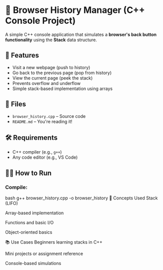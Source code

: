 # 🧭 Browser History Manager (C++ Console Project)

A simple C++ console application that simulates a **browser's back button functionality** using the **Stack** data structure.

## 🚀 Features

- Visit a new webpage (push to history)
- Go back to the previous page (pop from history)
- View the current page (peek the stack)
- Prevents overflow and underflow
- Simple stack-based implementation using arrays

## 📁 Files

- `browser_history.cpp` – Source code
- `README.md` – You're reading it!

## 🛠️ Requirements

- C++ compiler (e.g., `g++`)
- Any code editor (e.g., VS Code)

## 🧑‍💻 How to Run

### Compile:

bash
g++ browser_history.cpp -o browser_history
🧠 Concepts Used
Stack (LIFO)

Array-based implementation

Functions and basic I/O

Object-oriented basics

📚 Use Cases
Beginners learning stacks in C++

Mini projects or assignment reference

Console-based simulations
